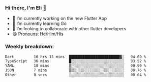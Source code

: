 ### Hi there, I'm Eli 👋
- 🔭 I’m currently working on the new Flutter App
- 🌱 I’m currently learning Go
- 🦄 I’m looking to collaborate with other flutter developers
- 😄 Pronouns: He/Him/His

### Weekly breakdown:
<!--START_SECTION:waka-->

```txt
Dart         16 hrs 13 mins  ███████████████████████▓░   94.69 %
TypeScript   36 mins         █░░░░░░░░░░░░░░░░░░░░░░░░   03.52 %
YAML         10 mins         ▒░░░░░░░░░░░░░░░░░░░░░░░░   00.99 %
JSON         7 mins          ▒░░░░░░░░░░░░░░░░░░░░░░░░   00.76 %
Other        0 secs          ░░░░░░░░░░░░░░░░░░░░░░░░░   00.04 %
```

<!--END_SECTION:waka-->
